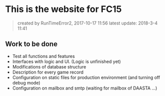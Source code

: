 # This is the website for FC15
> created by RunTimeError2, 2017-10-17 11:56
latest update: 2018-3-4 11:41

## Work to be done
- Test all functions and features
- Interfaces with logic and UI. (Logic is unfinished yet)
- Modifications of database structure
- Description for every game record
- Configuration on static files for production environment (and turning off debug mode)
- Configuration on mailbox and smtp (waiting for mailbox of DAASTA ...)
